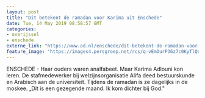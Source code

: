 ```yaml
---
layout: post
title: "Dit betekent de ramadan voor Karima uit Enschede"
date: Tue, 14 May 2019 08:58:57 GMT
categories: 
- overijssel 
- enschede 
externe_link: "https://www.ad.nl/enschede/dit-betekent-de-ramadan-voor-karima-uit-enschede~a38d8822/"
feature_image: "https://images4.persgroep.net/rcs/q-vEmDurP36z7c0KyTlQrNP0eIU/diocontent/147673623/_fitwidth/400/?appId=21791a8992982cd8da851550a453bd7f&quality=0.7"
---
```


ENSCHEDE - Haar ouders waren analfabeet. Maar Karima Adlouni kon leren. De stafmedewerker bij welzijnsorganisatie Alifa deed bestuurskunde en Arabisch aan de universiteit. Tijdens de ramadan is ze dagelijks in de moskee. „Dit is een gezegende maand. Ik kom dichter bij God."
